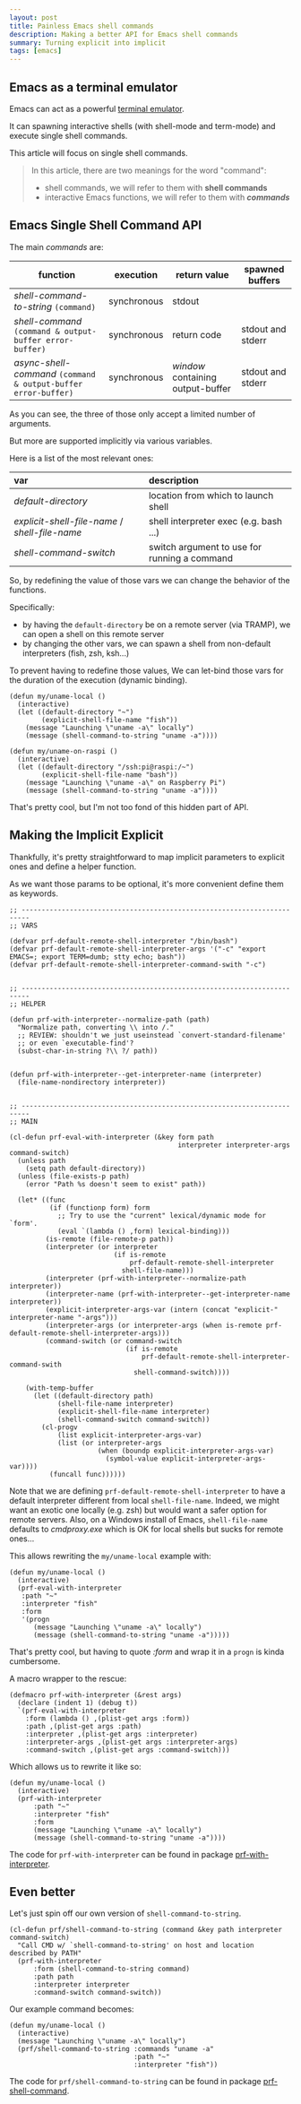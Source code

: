 ```yaml
---
layout: post
title: Painless Emacs shell commands
description: Making a better API for Emacs shell commands
summary: Turning explicit into implicit
tags: [emacs]
---
```


## Emacs as a terminal emulator

Emacs can act as a powerful [terminal emulator](https://www.gnu.org/software/emacs/manual/html_node/emacs/Shell.html).

It can spawning interactive shells (with shell-mode and term-mode) and execute single shell commands.

This article will focus on single shell commands.

>In this article, there are two meanings for the word "command":
> - shell commands, we will refer to them with **shell commands**
> - interactive Emacs functions, we will refer to them with **_commands_**


## Emacs Single Shell Command API

The main _commands_ are:

| function                                                       | execution   | return value                      | spawned buffers   |
| --                                                             | :--:        | --                                | --                |
| _shell-command-to-string_ `(command)`                          | synchronous | stdout                            |                   |
| _shell-command_ `(command & output-buffer error-buffer)`       | synchronous | return code                       | stdout and stderr |
| _async-shell-command_ `(command & output-buffer error-buffer)` | synchronous | _window_ containing output-buffer | stdout and stderr |

As you can see, the three of those only accept a limited number of arguments.

But more are supported implicitly via various variables.

Here is a list of the most relevant ones:

| var                                            | description                                  |
| :--                                            | :--                                          |
| _default-directory_                            | location from which to launch shell          |
| _explicit-shell-file-name_ / _shell-file-name_ | shell interpreter exec (e.g. bash ...)       |
| _shell-command-switch_                         | switch argument to use for running a command |

So, by redefining the value of those vars we can change the behavior of the functions.

Specifically:

- by having the `default-directory` be on a remote server (via TRAMP), we can open a shell on this remote server
- by changing the other vars, we can spawn a shell from non-default interpreters (fish, zsh, ksh...)

To prevent having to redefine those values, We can let-bind those vars for the duration of the execution (dynamic binding).

```emacs-lisp
(defun my/uname-local ()
  (interactive)
  (let ((default-directory "~")
        (explicit-shell-file-name "fish"))
    (message "Launching \"uname -a\" locally")
    (message (shell-command-to-string "uname -a"))))

(defun my/uname-on-raspi ()
  (interactive)
  (let ((default-directory "/ssh:pi@raspi:/~")
        (explicit-shell-file-name "bash"))
    (message "Launching \"uname -a\" on Raspberry Pi")
    (message (shell-command-to-string "uname -a"))))
```

That's pretty cool, but I'm not too fond of this hidden part of API.


## Making the Implicit Explicit

Thankfully, it's pretty straightforward to map implicit parameters to explicit ones and define a helper function.

As we want those params to be optional, it's more convenient define them as keywords.

```emacs-lisp
;; ------------------------------------------------------------------------
;; VARS

(defvar prf-default-remote-shell-interpreter "/bin/bash")
(defvar prf-default-remote-shell-interpreter-args '("-c" "export EMACS=; export TERM=dumb; stty echo; bash"))
(defvar prf-default-remote-shell-interpreter-command-swith "-c")


;; ------------------------------------------------------------------------
;; HELPER

(defun prf-with-interpreter--normalize-path (path)
  "Normalize path, converting \\ into /."
  ;; REVIEW: shouldn't we just useinstead `convert-standard-filename'
  ;; or even `executable-find'?
  (subst-char-in-string ?\\ ?/ path))


(defun prf-with-interpreter--get-interpreter-name (interpreter)
  (file-name-nondirectory interpreter))


;; ------------------------------------------------------------------------
;; MAIN

(cl-defun prf-eval-with-interpreter (&key form path
                                          interpreter interpreter-args command-switch)
  (unless path
    (setq path default-directory))
  (unless (file-exists-p path)
    (error "Path %s doesn't seem to exist" path))

  (let* ((func
          (if (functionp form) form
            ;; Try to use the "current" lexical/dynamic mode for `form'.
            (eval `(lambda () ,form) lexical-binding)))
         (is-remote (file-remote-p path))
         (interpreter (or interpreter
                          (if is-remote
                              prf-default-remote-shell-interpreter
                            shell-file-name)))
         (interpreter (prf-with-interpreter--normalize-path interpreter))
         (interpreter-name (prf-with-interpreter--get-interpreter-name interpreter))
         (explicit-interpreter-args-var (intern (concat "explicit-" interpreter-name "-args")))
         (interpreter-args (or interpreter-args (when is-remote prf-default-remote-shell-interpreter-args)))
         (command-switch (or command-switch
                             (if is-remote
                                 prf-default-remote-shell-interpreter-command-swith
                               shell-command-switch))))

    (with-temp-buffer
      (let ((default-directory path)
            (shell-file-name interpreter)
            (explicit-shell-file-name interpreter)
            (shell-command-switch command-switch))
        (cl-progv
            (list explicit-interpreter-args-var)
            (list (or interpreter-args
                      (when (boundp explicit-interpreter-args-var)
                        (symbol-value explicit-interpreter-args-var))))
          (funcall func))))))
```

Note that we are defining `prf-default-remote-shell-interpreter` to have a default interpreter different from local `shell-file-name`.
Indeed, we might want an exotic one locally (e.g. zsh) but would want a safer option for remote servers.
Also, on a Windows install of Emacs, `shell-file-name` defaults to _cmdproxy.exe_ which is OK for local shells but sucks for remote ones...

This allows rewriting the `my/uname-local` example with:

```emacs-lisp
(defun my/uname-local ()
  (interactive)
  (prf-eval-with-interpreter
   :path "~"
   :interpreter "fish"
   :form
   '(progn
      (message "Launching \"uname -a\" locally")
      (message (shell-command-to-string "uname -a")))))
```

That's pretty cool, but having to quote _:form_ and wrap it in a `progn` is kinda cumbersome.

A macro wrapper to the rescue:

```emacs-lisp
(defmacro prf-with-interpreter (&rest args)
  (declare (indent 1) (debug t))
  `(prf-eval-with-interpreter
    :form (lambda () ,(plist-get args :form))
    :path ,(plist-get args :path)
    :interpreter ,(plist-get args :interpreter)
    :interpreter-args ,(plist-get args :interpreter-args)
    :command-switch ,(plist-get args :command-switch)))
```

Which allows us to rewrite it like so:

```emacs-lisp
(defun my/uname-local ()
  (interactive)
  (prf-with-interpreter
      :path "~"
      :interpreter "fish"
      :form
      (message "Launching \"uname -a\" locally")
      (message (shell-command-to-string "uname -a"))))
```

The code for `prf-with-interpreter` can be found in package [prf-with-interpreter](https://github.com/p3r7/prf-tramp/blob/master/prf-with-interpreter.el).


## Even better

Let's just spin off our own version of `shell-command-to-string`.

```emacs-lisp
(cl-defun prf/shell-command-to-string (command &key path interpreter command-switch)
  "Call CMD w/ `shell-command-to-string' on host and location described by PATH"
  (prf-with-interpreter
      :form (shell-command-to-string command)
      :path path
      :interpreter interpreter
      :command-switch command-switch))
```

Our example command becomes:

```emacs-lisp
(defun my/uname-local ()
  (interactive)
  (message "Launching \"uname -a\" locally")
  (prf/shell-command-to-string :commands "uname -a"
                               :path "~"
                               :interpreter "fish"))
```

The code for `prf/shell-command-to-string` can be found in package [prf-shell-command](https://github.com/p3r7/prf-tramp/blob/master/prf-shell-command.el).
